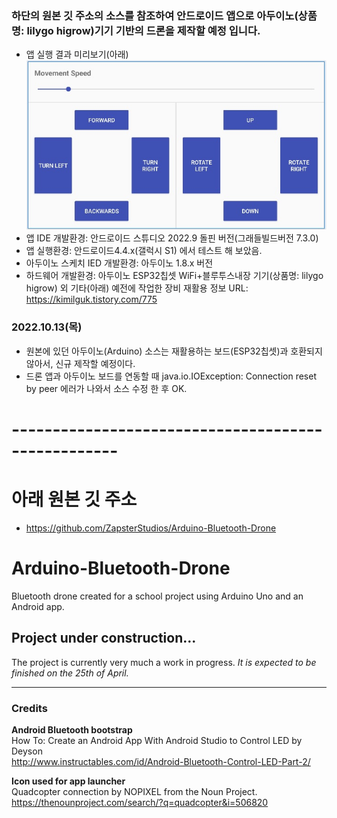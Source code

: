 ### 하단의 원본 깃 주소의 소스를 참조하여 안드로이드 앱으로 아두이노(상품명: lilygo higrow)기기 기반의 드론을 제작할 예정 입니다.
- 앱 실행 결과 미리보기(아래)
![ex_screenshot](./README/app_01.jpg)
- 앱 IDE 개발환경: 안드로이드 스튜디오 2022.9 돌핀 버전(그래들빌드버전 7.3.0)
- 앱 실행환경: 안드로이드4.4.x(갤럭시 S1) 에서 테스트 해 보았음.
- 아두이노 스케치 IED 개발환경: 아두이노 1.8.x 버전
- 하드웨어 개발환경: 아두이노 ESP32칩셋 WiFi+블루투스내장 기기(상품명: lilygo higrow) 외 기타(아래)
  예전에 작업한 장비 재활용 정보 URL: https://kimilguk.tistory.com/775
### 2022.10.13(목)
- 원본에 있던 아두이노(Arduino) 소스는 재활용하는 보드(ESP32칩셋)과 호환되지 않아서, 신규 제작할 예정이다.
- 드론 앱과 아두이노 보드를 연동할 때 java.io.IOException: Connection reset by peer 에러가 나와서 소스 수정 한 후 OK.
# ---------------------------------------------------
# 아래 원본 깃 주소
- https://github.com/ZapsterStudios/Arduino-Bluetooth-Drone
# Arduino-Bluetooth-Drone
Bluetooth drone created for a school project using Arduino Uno and an Android app.

## Project under construction...
The project is currently very much a work in progress.
*It is expected to be finished on the 25th of April.*

----
### Credits
**Android Bluetooth bootstrap**  
How To: Create an Android App With Android Studio to Control LED by Deyson  
http://www.instructables.com/id/Android-Bluetooth-Control-LED-Part-2/

**Icon used for app launcher**  
Quadcopter connection by NOPIXEL from the Noun Project.  
https://thenounproject.com/search/?q=quadcopter&i=506820